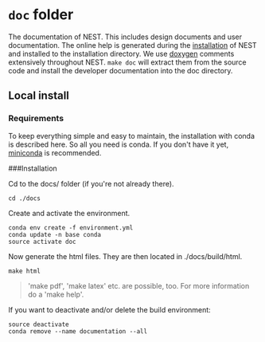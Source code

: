 # `doc` folder

The documentation of NEST. This includes design documents and user documentation. The online help is generated during the [installation][install] of NEST and installed to the installation directory. We use [doxygen][doxygen] comments extensively throughout NEST. `make doc` will extract them from the source code and install the developer documentation into the doc directory.

[install]: http://nestwwwdev.inm.kfa-juelich.de/nest-simulator/installation-2/ "Installation documentation"
[doxygen]: http://doxygen.org/ "doxygen Homepage"

## Local install

### Requirements

To keep everything simple and easy to maintain, the installation with conda
is described here.
So all you need is conda. If you don't have it yet,
[miniconda](https://conda.io/miniconda.html) is recommended.

###Installation


Cd to the docs/ folder (if you're not already there).

    cd ./docs

Create and activate the environment.

    conda env create -f environment.yml
    conda update -n base conda
    source activate doc

Now generate the html files. They are then located in ./docs/build/html.
    
    make html

> 'make pdf', 'make latex' etc. are possible, too. For more information do a
  'make help'.

If you want to deactivate and/or delete the build environment:

    source deactivate
    conda remove --name documentation --all
